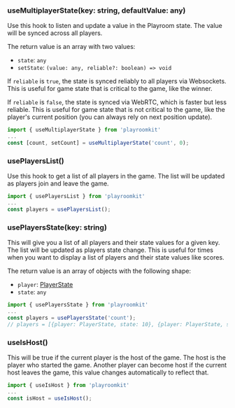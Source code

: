 
### useMultiplayerState(key: string, defaultValue: any)
Use this hook to listen and update a value in the Playroom state. The value will be synced across all players.

The return value is an array with two values:
- `state`: `any`
- `setState`: `(value: any, reliable?: boolean) => void`

If `reliable` is `true`, the state is synced reliably to all players via Websockets. This is useful for game state that is critical to the game, like the winner. 

If `reliable` is `false`, the state is synced via WebRTC, which is faster but less reliable. This is useful for game state that is not critical to the game, like the player's current position (you can always rely on next position update).

```js
import { useMultiplayerState } from 'playroomkit'
...
const [count, setCount] = useMultiplayerState('count', 0);
```

### usePlayersList()
Use this hook to get a list of all players in the game. The list will be updated as players join and leave the game.

```js
import { usePlayersList } from 'playroomkit'
...
const players = usePlayersList();
```

### usePlayersState(key: string)
This will give you a list of all players and their state values for a given key. The list will be updated as players state change. This is useful for times when you want to display a list of players and their state values like scores. 

The return value is an array of objects with the following shape:

- `player`: [PlayerState](/apidocs#playerstate)
- `state`: `any`

```js
import { usePlayersState } from 'playroomkit'
...
const players = usePlayersState('count'); 
// players = [{player: PlayerState, state: 10}, {player: PlayerState, state: 20}]
```

### useIsHost()
This will be true if the current player is the host of the game. The host is the player who started the game. Another player can become host if the current host leaves the game, this value changes automatically to reflect that.

```js
import { useIsHost } from 'playroomkit'
...
const isHost = useIsHost();
```